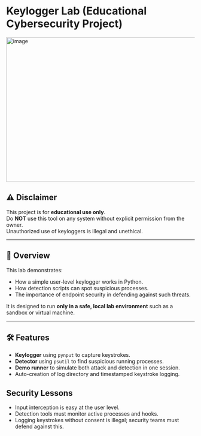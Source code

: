 # Keylogger Lab (Educational Cybersecurity Project)

<img width="1013" height="386" alt="image" src="https://github.com/user-attachments/assets/7784c02f-9778-43b8-b062-c43efce31e7e" />

## ⚠️ Disclaimer
This project is for **educational use only**.  
Do **NOT** use this tool on any system without explicit permission from the owner.  
Unauthorized use of keyloggers is illegal and unethical.

---

## 📌 Overview
This lab demonstrates:
- How a simple user-level keylogger works in Python.
- How detection scripts can spot suspicious processes.
- The importance of endpoint security in defending against such threats.

It is designed to run **only in a safe, local lab environment** such as a sandbox or virtual machine.

---

## 🛠 Features
- **Keylogger** using `pynput` to capture keystrokes.
- **Detector** using `psutil` to find suspicious running processes.
- **Demo runner** to simulate both attack and detection in one session.
- Auto-creation of log directory and timestamped keystroke logging.

## Security Lessons
- Input interception is easy at the user level.
- Detection tools must monitor active processes and hooks.
- Logging keystrokes without consent is illegal; security teams must defend against this.



